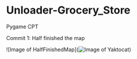 # Unloader-Grocery_Store
Pygame CPT


Commit 1: Half finished the map


![Image of HalfFinishedMap](![Image of Yaktocat](https://octodex.github.com/images/yaktocat.png))
